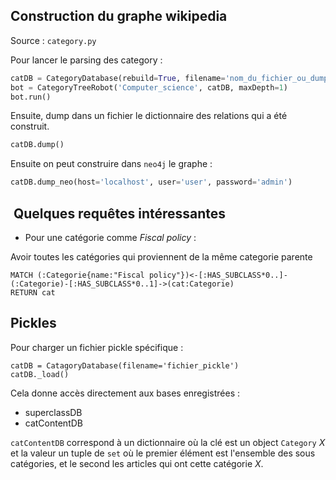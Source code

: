 ## Construction du graphe wikipedia

Source : `category.py`

Pour lancer le parsing des category :
```python
catDB = CategoryDatabase(rebuild=True, filename='nom_du_fichier_ou_dump')
bot = CategoryTreeRobot('Computer_science', catDB, maxDepth=1)
bot.run()
````
Ensuite, dump dans un fichier le dictionnaire des relations qui a été construit.

```python
catDB.dump()
```
Ensuite on peut construire dans `neo4j` le graphe :

```python
catDB.dump_neo(host='localhost', user='user', password='admin')
```

##  Quelques requêtes intéressantes

* Pour une catégorie comme *Fiscal policy* :

Avoir toutes les catégories qui proviennent de la même categorie parente

```cypher
MATCH (:Categorie{name:"Fiscal policy"})<-[:HAS_SUBCLASS*0..]-(:Categorie)-[:HAS_SUBCLASS*0..1]->(cat:Categorie)
RETURN cat
```

## Pickles

Pour charger un fichier pickle spécifique :
```
catDB = CatagoryDatabase(filename='fichier_pickle')
catDB._load()
```
Cela donne accès directement aux bases enregistrées :
- superclassDB
- catContentDB

`catContentDB` correspond à un dictionnaire où la clé est un object `Category` *X* et la valeur un tuple de `set` où le premier élément est l'ensemble des sous catégories, et le second les articles qui ont cette catégorie *X*.